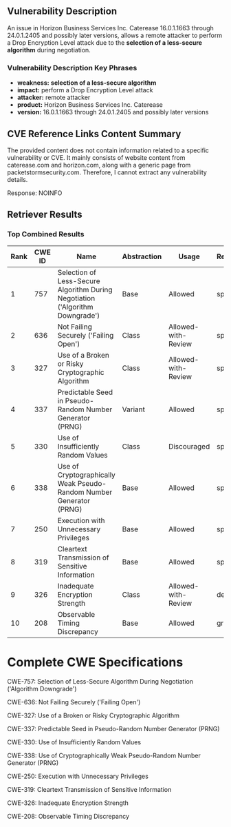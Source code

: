 ## Vulnerability Description
An issue in Horizon Business Services Inc. Caterease 16.0.1.1663 through 24.0.1.2405 and possibly later versions, allows a remote attacker to perform a Drop Encryption Level attack due to the **selection of a less-secure algorithm** during negotiation.

### Vulnerability Description Key Phrases
- **weakness:** **selection of a less-secure algorithm**
- **impact:** perform a Drop Encryption Level attack
- **attacker:** remote attacker
- **product:** Horizon Business Services Inc. Caterease
- **version:** 16.0.1.1663 through 24.0.1.2405 and possibly later versions

## CVE Reference Links Content Summary
The provided content does not contain information related to a specific vulnerability or CVE. It mainly consists of website content from caterease.com and horizon.com, along with a generic page from packetstormsecurity.com. Therefore, I cannot extract any vulnerability details.

Response: NOINFO

## Retriever Results

### Top Combined Results

| Rank | CWE ID | Name | Abstraction | Usage  | Retrievers | Individual Scores |
|------|--------|------|-------------|-------|------------|-------------------|
| 1 | 757 | Selection of Less-Secure Algorithm During Negotiation ('Algorithm Downgrade') | Base | Allowed | sparse | 0.312 |
| 2 | 636 | Not Failing Securely ('Failing Open') | Class | Allowed-with-Review | sparse | 0.246 |
| 3 | 327 | Use of a Broken or Risky Cryptographic Algorithm | Class | Allowed-with-Review | sparse | 0.246 |
| 4 | 337 | Predictable Seed in Pseudo-Random Number Generator (PRNG) | Variant | Allowed | sparse | 0.241 |
| 5 | 330 | Use of Insufficiently Random Values | Class | Discouraged | sparse | 0.238 |
| 6 | 338 | Use of Cryptographically Weak Pseudo-Random Number Generator (PRNG) | Base | Allowed | sparse | 0.230 |
| 7 | 250 | Execution with Unnecessary Privileges | Base | Allowed | sparse | 0.220 |
| 8 | 319 | Cleartext Transmission of Sensitive Information | Base | Allowed | sparse | 0.219 |
| 9 | 326 | Inadequate Encryption Strength | Class | Allowed-with-Review | dense | 0.641 |
| 10 | 208 | Observable Timing Discrepancy | Base | Allowed | graph | 0.002 |



# Complete CWE Specifications

CWE-757: Selection of Less-Secure Algorithm During Negotiation ('Algorithm Downgrade')

CWE-636: Not Failing Securely ('Failing Open')

CWE-327: Use of a Broken or Risky Cryptographic Algorithm

CWE-337: Predictable Seed in Pseudo-Random Number Generator (PRNG)

CWE-330: Use of Insufficiently Random Values

CWE-338: Use of Cryptographically Weak Pseudo-Random Number Generator (PRNG)

CWE-250: Execution with Unnecessary Privileges

CWE-319: Cleartext Transmission of Sensitive Information

CWE-326: Inadequate Encryption Strength

CWE-208: Observable Timing Discrepancy
